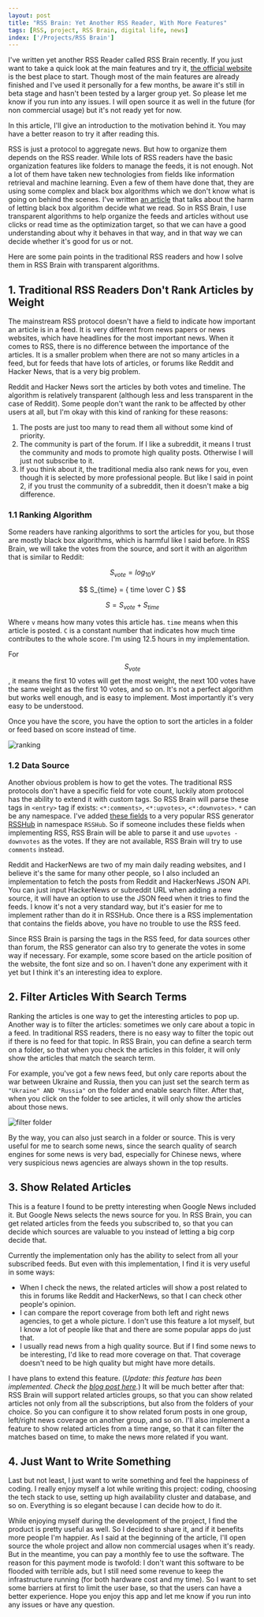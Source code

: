```yaml
---
layout: post
title: "RSS Brain: Yet Another RSS Reader, With More Features"
tags: [RSS, project, RSS Brain, digital life, news]
index: ['/Projects/RSS Brain']
---
```


I've written yet another RSS Reader called RSS Brain recently. If you just want to take a quick look at the main features and try it, [the official website](https://rssbrain.com/) is the best place to start. Though most of the main features are already finished and I've used it personally for a few months, be aware it's still in beta stage and hasn't been tested by a larger group yet. So please let me know if you run into any issues. I will open source it as well in the future (for non commercial usage) but it's not ready yet for now.

In this article, I'll give an introduction to the motivation behind it. You may have a better reason to try it after reading this.

RSS is just a protocol to aggregate news. But how to organize them depends on the RSS reader.  While lots of RSS readers have the basic organization features like folders to manage the feeds, it is not enough. Not a lot of them have taken new technologies from fields like information retrieval and machine learning. Even a few of them have done that, they are using some complex and black box algorithms which we don't know what is going on behind the scenes. I've written [an article](/2020-08-02-What-Is-Wrong-abount-Recommendation-System.html) that talks about the harm of letting black box algorithm decide what we read. So in RSS Brain, I use transparent algorithms to help organize the feeds and articles without use clicks or read time as the optimization target, so that we can have a good understanding about why it behaves in that way, and in that way we can decide whether it's good for us or not.

Here are some pain points in the traditional RSS readers and how I solve them in RSS Brain with transparent algorithms.

## 1. Traditional RSS Readers Don't Rank Articles by Weight

The mainstream RSS protocol doesn't have a field to indicate how important an article is in a feed. It is very different from news papers or news websites, which have headlines for the most important news. When it comes to RSS, there is no difference between the importance of the articles. It is a smaller problem when there are not so many articles in a feed, but for feeds that have lots of articles, or forums like Reddit and Hacker News, that is a very big problem.

Reddit and Hacker News sort the articles by both votes and timeline. The algorithm is relatively transparent (although less and less transparent in the case of Reddit). Some people don't want the rank to be affected by other users at all, but I'm okay with this kind of ranking for these reasons:

1. The posts are just too many to read them all without some kind of priority.
2. The community is part of the forum. If I like a subreddit, it means I trust the community and mods to promote high quality posts. Otherwise I will just not subscribe to it.
3. If you think about it, the traditional media also rank news for you, even though it is selected by more professional people. But like I said in point 2, if you trust the community of a subreddit, then it doesn't make a big difference.

### 1.1 Ranking Algorithm

Some readers have ranking algorithms to sort the articles for you, but those are mostly black box algorithms, which is harmful like I said before. In RSS Brain, we will take the votes from the source, and sort it with an algorithm that is similar to Reddit:

$$ S_{vote} = log_{10}v $$

$$ S_{time} = { time \over C } $$

$$ S = S_{vote} + S_{time} $$

Where `v` means how many votes this article has. `time` means when this article is posted. `C` is a constant number that indicates how much time contributes to the whole score. I'm using 12.5 hours in my implementation.

For $$S_{vote}$$, it means the first 10 votes will get the most weight, the next 100 votes have the same weight as the first 10 votes, and so on. It's not a perfect algorithm but works well enough, and is easy to implement. Most importantly it's very easy to be understood.

Once you have the score, you have the option to sort the articles in a folder or feed based on score instead of time.

![ranking](https://www.rssbrain.com/images/sort_post.png)

### 1.2 Data Source

Another obvious problem is how to get the votes. The traditional RSS protocols don't have a specific field for vote count, luckily atom protocol has the ability to extend it with custom tags. So RSS Brain will parse these tags in `<entry>` tag if exists: `<*:comments>`, `<*:upvotes>`, `<*:downvotes>`. `*` can be any namespace. I've added [these fields](https://docs.rsshub.app/en/joinus/quick-start.html#submit-new-rss-rule-code-the-script-produce-rss-feed-interactions) to a very popular RSS generator [RSSHub](https://rsshub.app/) in namespace `RSSHub`. So if someone includes these fields when implementing RSS, RSS Brain will be able to parse it and use `upvotes - downvotes` as the votes. If they are not available, RSS Brain will try to use `comments` instead.

Reddit and HackerNews are two of my main daily reading websites, and I believe it's the same for many other people, so I also included an implementation to fetch the posts from Reddit and HackerNews JSON API. You can just input HackerNews or subreddit URL when adding a new source, it will have an option to use the JSON feed when it tries to find the feeds. I know it's not a very standard way, but it's easier for me to implement rather than do it in RSSHub. Once there is a RSS implementation that contains the fields above, you have no trouble to use the RSS feed.

Since RSS Brain is parsing the tags in the RSS feed, for data sources other than forum, the RSS generator can also try to generate the votes in some way if necessary. For example, some score based on the article position of the website, the font size and so on. I haven't done any experiment with it yet but I think it's an interesting idea to explore.



## 2. Filter Articles With Search Terms

Ranking the articles is one way to get the interesting articles to pop up. Another way is to filter the articles: sometimes we only care about a topic in a feed. In traditional RSS readers, there is no easy way to filter the topic out if there is no feed for that topic. In RSS Brain, you can define a search term on a folder, so that when you check the articles in this folder, it will only show the articles that match the search term.

For example, you've got a few news feed, but only care reports about the war between Ukraine and Russia, then you can just set the search term as `"Ukraine" AND "Russia"` on the folder and enable search filter. After that, when you click on the folder to see articles, it will only show the articles about those news.

![filter folder](https://www.rssbrain.com/images/filter_folder.png)

By the way, you can also just search in a folder or source. This is very useful for me to search some news, since the search quality of search engines for some news is very bad, especially for Chinese news, where very suspicious news agencies are always shown in the top results.

## 3. Show Related Articles

This is a feature I found to be pretty interesting when Google News included it. But Google News selects the news source for you. In RSS Brain, you can get related articles from the feeds you subscribed to, so that you can decide which sources are valuable to you instead of letting a big corp decide that.

Currently the implementation only has the ability to select from all your subscribed feeds. But even with this implementation, I find it is very useful in some ways:

* When I check the news, the related articles will show a post related to this in forums like Reddit and HackerNews, so that I can check other people's opinion.
* I can compare the report coverage from both left and right news agencies, to get a whole picture. I don't use this feature a lot myself, but I know a lot of people like that and there are some popular apps do just that.
* I usually read news from a high quality source. But if I find some news to be interesting, I'd like to read more coverage on that. That coverage doesn't need to be high quality but might have more details.

I have plans to extend this feature. (*Update: this feature has been implemented. Check the [blog post here](/2022-12-03-How-RSS-Brain-Shows-Related-Articles.html).*) It will be much better after that: RSS Brain will support related articles groups, so that you can show related articles not only from all the subscriptions, but also from the folders of your choice. So you can configure it to show related forum posts in one group, left/right news coverage on another group, and so on. I'll also implement a feature to show related articles from a time range, so that it can filter the matches based on time, to make the news more related if you want.

## 4. Just Want to Write Something

Last but not least, I just want to write something and feel the happiness of coding. I really enjoy myself a lot while writing this project: coding, choosing the tech stack to use, setting up high availability cluster and database, and so on. Everything is so elegant because I can decide how to do it.

While enjoying myself during the development of the project, I find the product is pretty useful as well. So I decided to share it, and if it benefits more people I'm happier. As I said at the beginning of the article, I'll open source the whole project and allow non commercial usages when it's ready. But in the meantime, you can pay a monthly fee to use the software. The reason for this payment mode is twofold: I don't want this software to be flooded with terrible ads, but I still need some revenue to keep the infrastructure running (for both hardware cost and my time). So I want to set some barriers at first to limit the user base, so that the users can have a better experience. Hope you enjoy this app and let me know if you run into any issues or have any question.
